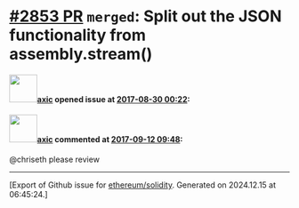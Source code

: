 # [\#2853 PR](https://github.com/ethereum/solidity/pull/2853) `merged`: Split out the JSON functionality from assembly.stream()

#### <img src="https://avatars.githubusercontent.com/u/20340?v=4" width="50">[axic](https://github.com/axic) opened issue at [2017-08-30 00:22](https://github.com/ethereum/solidity/pull/2853):



#### <img src="https://avatars.githubusercontent.com/u/20340?v=4" width="50">[axic](https://github.com/axic) commented at [2017-09-12 09:48](https://github.com/ethereum/solidity/pull/2853#issuecomment-328802037):

@chriseth please review


-------------------------------------------------------------------------------



[Export of Github issue for [ethereum/solidity](https://github.com/ethereum/solidity). Generated on 2024.12.15 at 06:45:24.]

